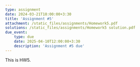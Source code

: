 ```yaml
---
type: assignment
date: 2024-03-21T18:00:00+3:30
title: 'Assignment #5'
attachment: /static_files/assignments/Homework5.pdf
solutions: /static_files/assignments/Homework5 solution.pdf
due_event: 
    type: due
    date: 2025-04-10T12:00:00+3:30
    description: 'Assignment #5 due'
---
```

This is HW5.

